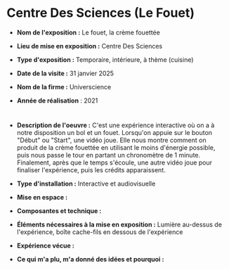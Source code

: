 # Centre Des Sciences (Le Fouet)

- **Nom de l'exposition :** Le fouet, la crème fouettée

- **Lieu de mise en exposition :** Centre Des Sciences

- **Type d'exposition :** Temporaire, intérieure, à thème (cuisine)

- **Date de la visite :** 31 janvier 2025

- **Nom de la firme :** Universcience

- **Année de réalisation** : 2021

# 

- **Description de l'oeuvre :** C'est une expérience interactive où on a à notre disposition un bol et un fouet. Lorsqu'on appuie sur le bouton "Début" ou "Start", une vidéo joue. Elle nous montre comment on produit de la crème fouettée en utilisant le moins d'énergie possible, puis nous passe le tour en partant un chronomètre de 1 minute. Finalement, après que le temps s'écoule, une autre vidéo joue pour finaliser l'expérience, puis les crédits apparaissent.

- **Type d'installation :** Interactive et audiovisuelle

- **Mise en espace :**

- **Composantes et technique :**

- **Éléments nécessaires à la mise en exposition :** Lumière au-dessus de l'expérience, boîte cache-fils en dessous de l'expérience

- **Expérience vécue :**

- **Ce qui m'a plu, m'a donné des idées et pourquoi :**
